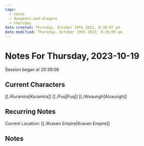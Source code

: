 ```yaml
---
tags:
  - notes
  - dungeons-and-dragons
  - thursday
date created: Thursday, October 19th 2023, 8:39:07 pm
date modified: Thursday, October 19th 2023, 8:39:09 pm
---
```


# Notes For Thursday, 2023-10-19
Session began at 20:39:08
## Current Characters
[[./Kuramira|Kuramira]]
[[./Fuq|Fuq]]
[[./Alvaungh|Alvaungh]]
## Recurring Notes
Current Location: [[./Kraven Empire|Kraven Empire]]
## Notes
